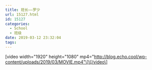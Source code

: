 ```yaml
---
title: 班长——罗少
url: 15127.html
id: 15127
categories:
  - School
  - 班级
date: 2019-03-12 23:32:04
tags:
---
```


\[video width="1920" height="1080" mp4="http://blog.echo.cool/wp-content/uploads/2019/03/MOVIE.mp4"\]\[/video\]